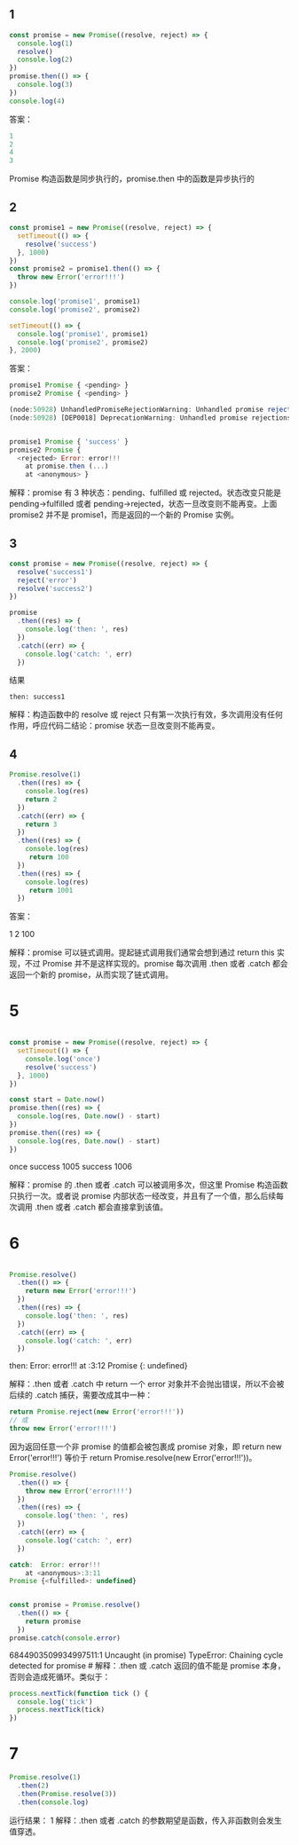 ## 1

```js
const promise = new Promise((resolve, reject) => {
  console.log(1)
  resolve()
  console.log(2)
})
promise.then(() => {
  console.log(3)
})
console.log(4)


```



答案：

```js
1
2
4
3
```

Promise 构造函数是同步执行的，promise.then 中的函数是异步执行的




## 2

```js
const promise1 = new Promise((resolve, reject) => {
  setTimeout(() => {
    resolve('success')
  }, 1000)
})
const promise2 = promise1.then(() => {
  throw new Error('error!!!')
})

console.log('promise1', promise1)
console.log('promise2', promise2)

setTimeout(() => {
  console.log('promise1', promise1)
  console.log('promise2', promise2)
}, 2000)

```




答案：

```js
promise1 Promise { <pending> }
promise2 Promise { <pending> }

(node:50928) UnhandledPromiseRejectionWarning: Unhandled promise rejection (rejection id: 1): Error: error!!!
(node:50928) [DEP0018] DeprecationWarning: Unhandled promise rejections are deprecated. In the future, promise rejections that are not handled will terminate the Node.js process with a non-zero exit code.


promise1 Promise { 'success' }
promise2 Promise {
  <rejected> Error: error!!!
    at promise.then (...)
    at <anonymous> }

```

解释：promise 有 3 种状态：pending、fulfilled 或 rejected。状态改变只能是 pending->fulfilled 或者 pending->rejected，状态一旦改变则不能再变。上面 promise2 并不是 promise1，而是返回的一个新的 Promise 实例。




## 3

```ts
const promise = new Promise((resolve, reject) => {
  resolve('success1')
  reject('error')
  resolve('success2')
})

promise
  .then((res) => {
    console.log('then: ', res)
  })
  .catch((err) => {
    console.log('catch: ', err)
  })

```

结果

```
then: success1
```


解释：构造函数中的 resolve 或 reject 只有第一次执行有效，多次调用没有任何作用，呼应代码二结论：promise 状态一旦改变则不能再变。


## 4



```ts
Promise.resolve(1)
  .then((res) => {
    console.log(res)
    return 2
  })
  .catch((err) => {
    return 3
  })
  .then((res) => {
    console.log(res)
     return 100
  })
  .then((res) => {
    console.log(res)
     return 1001
  })

```




答案：

1
2
100


解释：promise 可以链式调用。提起链式调用我们通常会想到通过 return this 实现，不过 Promise 并不是这样实现的。promise 每次调用 .then 或者 .catch 都会返回一个新的 promise，从而实现了链式调用。




# 5 

```js

const promise = new Promise((resolve, reject) => {
  setTimeout(() => {
    console.log('once')
    resolve('success')
  }, 1000)
})

const start = Date.now()
promise.then((res) => {
  console.log(res, Date.now() - start)
})
promise.then((res) => {
  console.log(res, Date.now() - start)
})

```

once
success 1005
success 1006




解释：promise 的 .then 或者 .catch 可以被调用多次，但这里 Promise 构造函数只执行一次。或者说 promise 内部状态一经改变，并且有了一个值，那么后续每次调用 .then 或者 .catch 都会直接拿到该值。



# 6

```ts

Promise.resolve()
  .then(() => {
    return new Error('error!!!')
  })
  .then((res) => {
    console.log('then: ', res)
  })
  .catch((err) => {
    console.log('catch: ', err)
  })


```


then:  Error: error!!!
    at <anonymous>:3:12
Promise {<fulfilled>: undefined}



解释：.then 或者 .catch 中 return 一个 error 对象并不会抛出错误，所以不会被后续的 .catch 捕获，需要改成其中一种：
```js
return Promise.reject(new Error('error!!!'))
// 或
throw new Error('error!!!')
```
因为返回任意一个非 promise 的值都会被包裹成 promise 对象，即 return new Error('error!!!') 等价于 return Promise.resolve(new Error('error!!!'))。



```js
Promise.resolve()
  .then(() => {
    throw new Error('error!!!')
  })
  .then((res) => {
    console.log('then: ', res)
  })
  .catch((err) => {
    console.log('catch: ', err)
  })

catch:  Error: error!!!
    at <anonymous>:3:11
Promise {<fulfilled>: undefined}

```


```ts

const promise = Promise.resolve()
  .then(() => {
    return promise
  })
promise.catch(console.error)

```

6844903509934997511:1 Uncaught (in promise) TypeError: Chaining cycle detected for promise #<Promise>
解释：.then 或 .catch 返回的值不能是 promise 本身，否则会造成死循环。类似于：
```js
process.nextTick(function tick () {
  console.log('tick')
  process.nextTick(tick)
})
```

# 7




```js
Promise.resolve(1)
  .then(2)
  .then(Promise.resolve(3))
  .then(console.log)

```
运行结果： 1
解释：.then 或者 .catch 的参数期望是函数，传入非函数则会发生值穿透。











